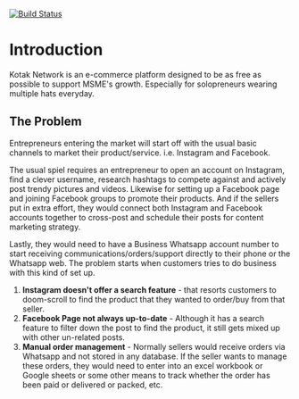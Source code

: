 [![Build Status](https://badges.netlify.com/api/kotak-site.svg?branch=master)](https://app.netlify.com/sites/kotak-site/deploys)

# Introduction

Kotak Network is an e-commerce platform designed to be as free as possible to support MSME's growth. Especially for solopreneurs wearing multiple hats everyday.

## The Problem

Entrepreneurs entering the market will start off with the usual basic channels to market their product/service. i.e. Instagram and Facebook.

The usual spiel requires an entrepreneur to open an account on Instagram, find a clever username, research hashtags to compete against and actively post trendy pictures and videos. Likewise for setting up a Facebook page and joining Facebook groups to promote their products. And if the sellers put in extra effort, they would connect both Instagram and Facebook accounts together to cross-post and schedule their posts for content marketing strategy.

Lastly, they would need to have a Business Whatsapp account number to start receiving communications/orders/support directly to their phone or the Whatsapp web. The problem starts when customers tries to do business with this kind of set up.

1. **Instagram doesn't offer a search feature** - that resorts customers to doom-scroll to find the product that they wanted to order/buy from that seller.
2. **Facebook Page not always up-to-date** - Although it has a search feature to filter down the post to find the product, it still gets mixed up with other un-related posts.
3. **Manual order management** - Normally sellers would receive orders via Whatsapp and not stored in any database. If the seller wants to manage these orders, they would need to enter into an excel workbook or Google sheets or some other means to track whether the order has been paid or delivered or packed, etc. 


